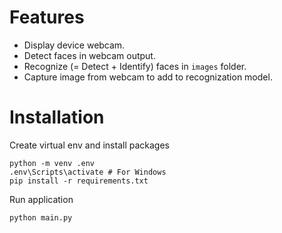 # Features
* Display device webcam.
* Detect faces in webcam output.
* Recognize (= Detect + Identify) faces in `images` folder.
* Capture image from webcam to add to recognization model.

# Installation
Create virtual env and install packages
```
python -m venv .env
.env\Scripts\activate # For Windows
pip install -r requirements.txt
```
Run application
```
python main.py
```